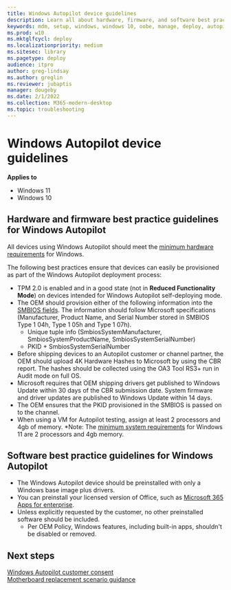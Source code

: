 ```yaml
---
title: Windows Autopilot device guidelines
description: Learn all about hardware, firmware, and software best practices for Windows Autopilot deployment.
keywords: mdm, setup, windows, windows 10, oobe, manage, deploy, autopilot, ztd, zero-touch, partner, msfb, intune
ms.prod: w10
ms.mktglfcycl: deploy
ms.localizationpriority: medium
ms.sitesec: library
ms.pagetype: deploy
audience: itpro
author: greg-lindsay
ms.author: greglin
ms.reviewer: jubaptis
manager: dougeby
ms.date: 2/1/2022
ms.collection: M365-modern-desktop
ms.topic: troubleshooting
---
```


# Windows Autopilot device guidelines

**Applies to**

- Windows 11
- Windows 10

## Hardware and firmware best practice guidelines for Windows Autopilot

All devices using Windows Autopilot should meet the [minimum hardware requirements](/windows-hardware/design/minimum/minimum-hardware-requirements-overview) for Windows.

The following best practices ensure that devices can easily be provisioned as part of the Windows Autopilot deployment process: 
- TPM 2.0 is enabled and in a good state (not in **Reduced Functionality Mode**) on devices intended for Windows Autopilot self-deploying mode.
- The OEM should provision either of the following information into the [SMBIOS fields](/windows-hardware/drivers/bringup/smbios). The information should follow Microsoft specifications (Manufacturer, Product Name, and Serial Number stored in SMBIOS Type 1 04h, Type 1 05h and Type 1 07h).
    - Unique tuple info (SmbiosSystemManufacturer, SmbiosSystemProductName, SmbiosSystemSerialNumber)
    - PKID + SmbiosSystemSerialNumber
- Before shipping devices to an Autopilot customer or channel partner, the OEM should upload 4K Hardware Hashes to Microsoft by using the CBR report. The hashes should be collected using the OA3 Tool RS3+ run in Audit mode on full OS.
- Microsoft requires that OEM shipping drivers get published to Windows Update within 30 days of the CBR submission date. System firmware and driver updates are published to Windows Update within 14 days.
- The OEM ensures that the PKID provisioned in the SMBIOS is passed on to the channel.
- When using a VM for Autopilot testing, assign at least 2 processors and 4gb of memory. *Note: The [minimum system requirements](/windows/whats-new/windows-11-requirements#virtual-machine-support) for Windows 11 are 2 processors and 4gb memory.

## Software best practice guidelines for Windows Autopilot

- The Windows Autopilot device should be preinstalled with only a Windows base image plus drivers.
- You can preinstall your licensed version of Office, such as [Microsoft 365 Apps for enterprise](/deployoffice/about-office-365-proplus-in-the-enterprise).
- Unless explicitly requested by the customer, no other preinstalled software should be included.
  - Per OEM Policy, Windows features, including built-in apps, shouldn't be disabled or removed.

## Next steps

[Windows Autopilot customer consent](registration-auth.md)<br>
[Motherboard replacement scenario guidance](autopilot-mbr.md)<br>
